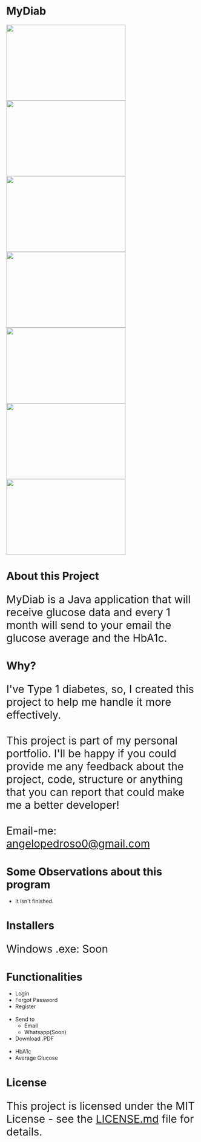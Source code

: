 # MyDiab
<div>
      <img src= "https://github.com/angelopedroso/images/blob/main/mydiab/Screenshot_21.png" width="315" height="200" />
      <img src= "https://github.com/angelopedroso/images/blob/main/mydiab/Screenshot_22.png" width="315" height="200" />
      <img src= "https://github.com/angelopedroso/images/blob/main/mydiab/Screenshot_23.png" width="315" height="200" />
      <img src= "https://github.com/angelopedroso/images/blob/main/mydiab/Screenshot_24.png" width="315" height="200" />
      <img src= "https://github.com/angelopedroso/images/blob/main/mydiab/Screenshot_25.png" width="315" height="200" />
      <img src= "https://github.com/angelopedroso/images/blob/main/mydiab/Screenshot_26.png" width="315" height="200" />
      <img src= "https://github.com/angelopedroso/images/blob/main/mydiab/Screenshot_27.png" width="315" height="200" />
</div>

<div>
      <h1>About this Project</h1>
      <p style="font-size: 2em;">MyDiab is a Java application that will receive glucose data and every 1 month will send to your email the glucose average and the HbA1c.</p>
</div>

<div>
      <h1>Why?</h1>
      <p style="font-size: 2em;">
            I've Type 1 diabetes, so, I created this project to help me handle it more effectively.<br><br>
            This project is part of my personal portfolio. I'll be happy if you could provide me any feedback about the project, code, structure or anything that you can report that could make me a better developer!<br><br>
            Email-me: <a href="mailto:angelopedroso0@gmail.com" alt="My email">angelopedroso0@gmail.com</a>
      </p>
</div>

<div>
      <h1>Some Observations about this program</h1>
      <ul>
            <li>It isn't finished.</li>
      </ul>
</div>

<div>
      <h1>Installers</h1>
      <p style="font-size: 2em;">Windows .exe: Soon</p>
</div>

<div>
      <h1>Functionalities</h1>
      <ul>
            <li>Login</li>
            <li>Forgot Password</li>
            <li>Register</li><br>
            <li>Send to
                  <ul>
                        <li>Email</li>
                        <li>Whatsapp(Soon)</li>
                  </ul>
            </li>
            <li>Download .PDF</li><br>
            <li>HbA1c</li>
            <li>Average Glucose</li>
      </ul>
</div>

<div>
      <h1>License</h1>
      <p style="font-size: 2em;">This project is licensed under the MIT License - see the <a href="https://github.com/angelopedroso/MyDiab/blob/main/LICENSE" alt="License">LICENSE.md</a> file for details.</p>
</div>
